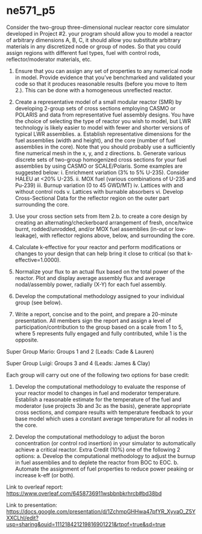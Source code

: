 # ne571_p5

Consider the two-group three-dimensional nuclear reactor core simulator developed in Project #2.
your program should allow you to model a reactor of arbitrary dimensions A, B, C, it should allow you substitute arbitrary materials in any discretized node or group of nodes. So that you
could assign regions with different fuel types, fuel with control rods, reflector/moderator materials, etc.

1. Ensure that you can assign any set of properties to any numerical node in model. Provide
evidence that you’ve benchmarked and validated your code so that it produces reasonable results
(before you move to Item 2.). This can be done with a homogeneous unreflected reactor.

3. Create a representative model of a small modular reactor (SMR) by developing 2-group sets of cross
sections employing CASMO or POLARIS and data from representative fuel assembly designs. You
have the choice of selecting the type of reactor you wish to model, but LWR technology is likely
easier to model with fewer and shorter versions of typical LWR assemblies.
    a. Establish representative dimensions for the fuel assemblies (width and height), and the core (number of fuel assemblies in the core). Note that you should probably use a sufficiently fine
numerical mesh in the x, y, and z directions.
    b. Generate various discrete sets of two-group homogenized cross sections for your fuel
assemblies by using CASMO or SCALE/Polaris. Some examples are suggested below:
        i. Enrichment variation (3% to 5% U-235). Consider HALEU at <20% U-235.
       ii. MOX fuel (various combinations of U-235 and Pu-239)
       iii. Burnup variation (0 to 45 GWD/MT)
       iv. Lattices with and without control rods
       v. Lattices with burnable absorbers
       vi. Develop Cross-Sectional Data for the reflector region on the outer part surrounding
       the core.

5. Use your cross section sets from Item 2.b. to create a core design by creating an
alternating/checkerboard arrangement of fresh, once/twice burnt, rodded/unrodded, and/or MOX fuel
assemblies (in-out or low-leakage), with reflector regions above, below, and surrounding the core.

6. Calculate k-effective for your reactor and perform modifications or changes to your design that can
help bring it close to critical (so that k-effective=1.0000).

8. Normalize your flux to an actual flux based on the total power of the reactor. Plot and display
average assembly flux and average nodal/assembly power, radially (X-Y) for each fuel assembly.

9. Develop the computational methodology assigned to your individual group (see below).

10. Write a report, concise and to the point, and prepare a 20-minute presentation. All members sign the
report and assign a level of participation/contribution to the group based on a scale from 1 to 5, where
5 represents fully engaged and fully contributed, while 1 is the opposite.

Super Group Mario: Groups 1 and 2 (Leads: Cade & Lauren)

Super Group Luigi: Groups 3 and 4 (Leads: James & Clay)

Each group will carry out one of the following two options for base credit:

1. Develop the computational methodology to evaluate the response of your reactor model to
changes in fuel and moderator temperature. Establish a reasonable estimate for the temperature
of the fuel and moderator (use projects 3b and 3c as the basis), generate appropriate cross
sections, and compare results with temperature feedback to your base model which uses a
constant average temperature for all nodes in the core.

2. Develop the computational methodology to adjust the boron concentration (or control rod
insertion) in your simulator to automatically achieve a critical reactor.
Extra Credit (10%) one of the following 2 options:
    a. Develop the computational methodology to adjust the burnup in fuel assemblies and to deplete the reactor from BOC to EOC.
    b. Automate the assignment of fuel properties to reduce power peaking or increase k-eff (or both).

Link to overleaf report:
https://www.overleaf.com/6458736911wsbbnbkrhrcb#bd38bd

Link to presentation:
https://docs.google.com/presentation/d/1ZchmpGHHwa47pfYR_XyvaO_Z5YXXCLhl/edit?usp=sharing&ouid=111218421219816901221&rtpof=true&sd=true
